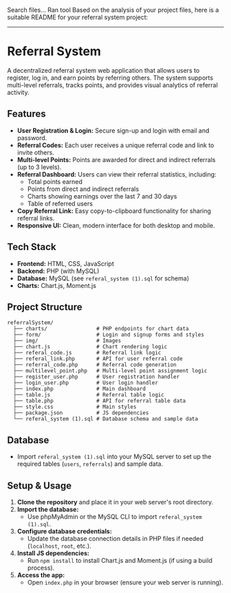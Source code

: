 Search files...
Ran tool
Based on the analysis of your project files, here is a suitable README for your referral system project:

---

# Referral System

A decentralized referral system web application that allows users to register, log in, and earn points by referring others. The system supports multi-level referrals, tracks points, and provides visual analytics of referral activity.

## Features

- **User Registration & Login:** Secure sign-up and login with email and password.
- **Referral Codes:** Each user receives a unique referral code and link to invite others.
- **Multi-level Points:** Points are awarded for direct and indirect referrals (up to 3 levels).
- **Referral Dashboard:** Users can view their referral statistics, including:
  - Total points earned
  - Points from direct and indirect referrals
  - Charts showing earnings over the last 7 and 30 days
  - Table of referred users
- **Copy Referral Link:** Easy copy-to-clipboard functionality for sharing referral links.
- **Responsive UI:** Clean, modern interface for both desktop and mobile.

## Tech Stack

- **Frontend:** HTML, CSS, JavaScript
- **Backend:** PHP (with MySQL)
- **Database:** MySQL (see `referal_system (1).sql` for schema)
- **Charts:** Chart.js, Moment.js

## Project Structure

```
referralSystem/
  ├── charts/                # PHP endpoints for chart data
  ├── form/                  # Login and signup forms and styles
  ├── img/                   # Images
  ├── chart.js               # Chart rendering logic
  ├── referal_code.js        # Referral link logic
  ├── referal_link.php       # API for user referral code
  ├── referral_code.php      # Referral code generation
  ├── multilevel_point.php   # Multi-level point assignment logic
  ├── register_user.php      # User registration handler
  ├── login_user.php         # User login handler
  ├── index.php              # Main dashboard
  ├── table.js               # Referral table logic
  ├── table.php              # API for referral table data
  ├── style.css              # Main styles
  ├── package.json           # JS dependencies
  └── referal_system (1).sql # Database schema and sample data
```

## Database

- Import `referal_system (1).sql` into your MySQL server to set up the required tables (`users`, `referrals`) and sample data.

## Setup & Usage

1. **Clone the repository** and place it in your web server's root directory.
2. **Import the database:**
   - Use phpMyAdmin or the MySQL CLI to import `referal_system (1).sql`.
3. **Configure database credentials:**
   - Update the database connection details in PHP files if needed (`localhost`, `root`, etc.).
4. **Install JS dependencies:**
   - Run `npm install` to install Chart.js and Moment.js (if using a build process).
5. **Access the app:**
   - Open `index.php` in your browser (ensure your web server is running).

